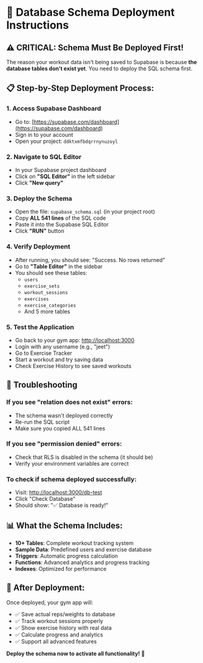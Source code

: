 # 🚀 Database Schema Deployment Instructions

## ⚠️ CRITICAL: Schema Must Be Deployed First!

The reason your workout data isn't being saved to Supabase is because **the database tables don't exist yet**. You need to deploy the SQL schema first.

## 📋 Step-by-Step Deployment Process:

### 1. Access Supabase Dashboard
- Go to: [https://supabase.com/dashboard](https://supabase.com/dashboard)
- Sign in to your account
- Open your project: `ddktxmfbdqrrnynuzoyl`

### 2. Navigate to SQL Editor
- In your Supabase project dashboard
- Click on **"SQL Editor"** in the left sidebar
- Click **"New query"**

### 3. Deploy the Schema
- Open the file: `supabase_schema.sql` (in your project root)
- Copy **ALL 541 lines** of the SQL code
- Paste it into the Supabase SQL Editor
- Click **"RUN"** button

### 4. Verify Deployment
- After running, you should see: "Success. No rows returned"
- Go to **"Table Editor"** in the sidebar
- You should see these tables:
  - `users`
  - `exercise_sets`
  - `workout_sessions`
  - `exercises`
  - `exercise_categories`
  - And 5 more tables

### 5. Test the Application
- Go back to your gym app: [http://localhost:3000](http://localhost:3000)
- Login with any username (e.g., "jeet")
- Go to Exercise Tracker
- Start a workout and try saving data
- Check Exercise History to see saved workouts

## 🔧 Troubleshooting

### If you see "relation does not exist" errors:
- The schema wasn't deployed correctly
- Re-run the SQL script
- Make sure you copied ALL 541 lines

### If you see "permission denied" errors:
- Check that RLS is disabled in the schema (it should be)
- Verify your environment variables are correct

### To check if schema deployed successfully:
- Visit: [http://localhost:3000/db-test](http://localhost:3000/db-test)
- Click "Check Database"
- Should show: "✅ Database is ready!"

## 📊 What the Schema Includes:

- **10+ Tables**: Complete workout tracking system
- **Sample Data**: Predefined users and exercise database
- **Triggers**: Automatic progress calculation
- **Functions**: Advanced analytics and progress tracking
- **Indexes**: Optimized for performance

## 🎯 After Deployment:

Once deployed, your gym app will:
- ✅ Save actual reps/weights to database
- ✅ Track workout sessions properly
- ✅ Show exercise history with real data
- ✅ Calculate progress and analytics
- ✅ Support all advanced features

**Deploy the schema now to activate all functionality!** 🚀